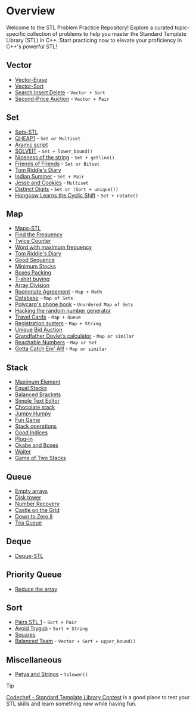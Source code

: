 # Overview
Welcome to the STL Problem Practice Repository! Explore a curated topic-specific collection of problems to help you master the Standard Template Library (STL) in C++. Start practicing now to elevate your proficiency in C++'s powerful STL!

## Vector
  - [Vector-Erase](https://www.hackerrank.com/challenges/vector-erase/problem)
  - [Vector-Sort](https://www.hackerrank.com/challenges/vector-sort/problem)
  - [Search Insert Delete](https://www.spoj.com/problems/SID/) - `Vector + Sort`
  - [Second-Price Auction](https://codeforces.com/contest/386/problem/A) - `Vector + Pair`

## Set
  - [Sets-STL](https://www.hackerrank.com/challenges/cpp-sets/problem)
  - [QHEAP1](https://www.hackerrank.com/challenges/qheap1/problem?isFullScreen=true) - `Set or Multiset`
  - [Aramic script](https://codeforces.com/problemset/problem/975/A)
  - [SOLVEIT](https://codeforces.com/problemset/problem/975/A) - `Set + lower_bound()`
  - [Niceness of the string](https://www.spoj.com/problems/IITKWPCA/) - `Set + getline()`
  - [Friends of Friends](https://www.spoj.com/problems/FACEFRND/) - `Set or Bitset`
  - [Tom Riddle's Diary](https://codeforces.com/contest/855/problem/A)
  - [Indian Summer](https://codeforces.com/contest/44/problem/A) - `Set + Pair`
  - [Jesse and Cookies](https://www.hackerrank.com/challenges/jesse-and-cookies/problem?isFullScreen=true) - `Multiset`
  - [Distinct Digits]() - `Set or (Sort + unique())`
  - [Hongcow Learns the Cyclic Shift](https://codeforces.com/contest/745/problem/A) - `Set + rotate()`

## Map 
  - [Maps-STL](https://www.hackerrank.com/challenges/cpp-maps/problem)
  - [Find the Frequency](https://practice.geeksforgeeks.org/problems/find-the-frequency/1)
  - [Twice Counter](https://practice.geeksforgeeks.org/problems/twice-counter4236/1)
  - [Word with maximum frequency](https://practice.geeksforgeeks.org/problems/word-with-maximum-frequency0120/1)
  - [Tom Riddle's Diary](https://codeforces.com/contest/855/problem/A)
  - [Good Sequence](https://atcoder.jp/contests/arc087/tasks/arc087_a)
  - [Minimum Stocks](https://www.spoj.com/problems/MINSTOCK/)
  - [Boxes Packing](https://codeforces.com/contest/903/problem/C)
  - [T-shirt buying](https://codeforces.com/contest/799/problem/B)
  - [Array Division](https://codeforces.com/contest/808/problem/D)
  - [Roommate Agreement](https://www.spoj.com/problems/CRAN02/) - `Map + Math`
  - [Database](https://www.spoj.com/problems/RPLD/) - `Map of Sets`
  - [Polycarp's phone book](https://codeforces.com/contest/861/problem/D) - `Unordered Map of Sets`
  - [Hacking the random number generator](https://www.spoj.com/problems/HACKRNDM/)
  - [Travel Cards](https://codeforces.com/contest/847/problem/K) - `Map + Queue`
  - [Registration system](https://codeforces.com/contest/4/problem/C) - `Map + String`
  - [Unique Bid Auction](https://codeforces.com/contest/1454/problem/B)
  - [Grandfather Dovlet’s calculator](https://codeforces.com/contest/620/problem/B) - `Map or similar`
  - [Reachable Numbers](https://codeforces.com/contest/1157/problem/A) - `Map or Set`
  - [Gotta Catch Em' All!](https://codeforces.com/contest/757/problem/A) - `Map or similar`

## Stack
  - [Maximum Element](https://www.hackerrank.com/challenges/maximum-element/problem?isFullScreen=true) 
  - [Equal Stacks](https://www.hackerrank.com/challenges/equal-stacks/problem?isFullScreen=true)
  - [Balanced Brackets](https://www.hackerrank.com/challenges/balanced-brackets/problem?isFullScreen=true)
  - [Simple Text Editor](https://www.hackerrank.com/challenges/simple-text-editor/problem?isFullScreen=true)
  - [Chocolate stack](https://www.hackerearth.com/practice/data-structures/stacks/basics-of-stacks/practice-problems/algorithm/chocolate-stack-746c1b56/)
  - [Jumpy Humpy](https://www.hackerearth.com/practice/data-structures/stacks/basics-of-stacks/practice-problems/algorithm/jumpy-humpy-5e0231d6/)
  - [Fun Game <Capillary>](https://www.hackerearth.com/practice/data-structures/stacks/basics-of-stacks/practice-problems/algorithm/fun-game-91510e9f/)
  - [Stack operations](https://www.hackerearth.com/practice/data-structures/stacks/basics-of-stacks/practice-problems/algorithm/stakth-1-e6a76632/)
  - [Good Indices](https://www.hackerearth.com/practice/data-structures/stacks/basics-of-stacks/practice-problems/algorithm/good-indices-c7058c9b/)
  - [Plug-in](https://codeforces.com/contest/81/problem/A)
  - [Okabe and Boxes](https://codeforces.com/contest/821/problem/C)
  - [Waiter](https://www.hackerrank.com/challenges/waiter/problem?isFullScreen=true)
  - [Game of Two Stacks](https://www.hackerrank.com/challenges/game-of-two-stacks/problem?isFullScreen=true)

## Queue
  - [Empty arrays](https://www.hackerearth.com/practice/data-structures/queues/basics-of-queues/practice-problems/algorithm/empty-array-31ed638c/)
  - [Disk tower](https://www.hackerearth.com/practice/data-structures/queues/basics-of-queues/practice-problems/algorithm/disk-tower-b7cc7a50/)
  - [Number Recovery](https://www.hackerearth.com/practice/data-structures/queues/basics-of-queues/practice-problems/algorithm/number-recovery-0b988eb2/)
  - [Castle on the Grid](https://www.hackerrank.com/challenges/castle-on-the-grid/problem?isFullScreen=true)
  - [Down to Zero II](https://www.hackerrank.com/challenges/down-to-zero-ii/problem?isFullScreen=true)
  - [Tea Queue](https://codeforces.com/contest/920/problem/B)

## Deque
  - [Deque-STL](https://www.hackerrank.com/challenges/deque-stl/problem)

## Priority Queue
  - [Reduce the array](https://www.spoj.com/problems/REDARR2/)

## Sort 
  - [Pairs STL 1](https://www.codechef.com/ABST2020/problems/PAIR/) - `Sort + Pair`
  - [Avoid Trygub](https://codeforces.com/contest/1450/problem/A) - `Sort + String`
  - [Squares](https://codeforces.com/contest/263/problem/B)
  - [Balanced Team](https://codeforces.com/problemset/problem/1133/C) - `Vector + Sort + upper_bound()`

## Miscellaneous
  - [Petya and Strings](https://codeforces.com/contest/112/problem/A) - `tolower()`

> [!TIP]
> [Codechef - Standard Template Library Contest](https://www.codechef.com/LRNDSA03?order=desc&sortBy=successful_submissions) is a good place to test your STL skills and learn something new while having fun.
